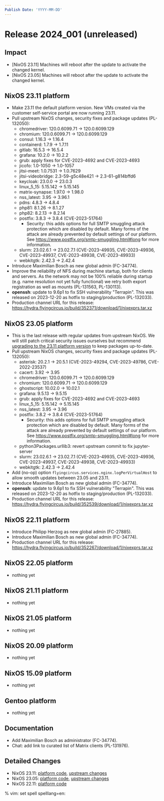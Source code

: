 ```yaml
---
Publish Date: 'YYYY-MM-DD'
---
```


# Release 2024_001 (unreleased)

## Impact

- \[NixOS 23.11\] Machines will reboot after the update to activate the changed kernel.
- \[NixOS 23.05\] Machines will reboot after the update to activate the changed kernel.

## NixOS 23.11 platform

- Make 23.11 the default platform version. New VMs created via the customer self-service portal
  are now running 23.11.
- Pull upstream NixOS changes, security fixes and package updates (PL-132050):
  - chromedriver: 120.0.6099.71 -> 120.0.6099.129
  - chromium: 120.0.6099.71 -> 120.0.6099.129
  - consul: 1.16.3 -> 1.16.4
  - containerd: 1.7.9 -> 1.7.11
  - gitlab: 16.5.3 -> 16.5.4
  - grafana: 10.2.0 -> 10.2.2
  - grub: apply fixes for CVE-2023-4692 and CVE-2023-4693
  - jicofo: 1.0-1050 -> 1.0-1057
  - jitsi-meet: 1.0.7531 -> 1.0.7629
  - jitsi-videobridge: 2.3-59-g5c48e421 -> 2.3-61-g814bffd6
  - keycloak: 23.0.0 -> 23.0.3
  - linux_5_15: 5.15.142 -> 5.15.145
  - matrix-synapse: 1.97.0 -> 1.98.0
  - nss_latest: 3.95 -> 3.96.1
  - pdns: 4.8.3 -> 4.8.4
  - php81: 8.1.26 -> 8.1.27
  - php82: 8.2.13 -> 8.2.14
  - postfix: 3.8.3 -> 3.8.4 (CVE-2023-51764)
    - Security: this adds options for full SMTP smuggling attack protection which are disabled by default.
      Many forms of the attack are already prevented by default settings of our platform.
      See https://www.postfix.org/smtp-smuggling.html#long for more information.
  - slurm: 23.02.6.1 -> 23.02.7.1 (CVE-2023-49935, CVE-2023-49936,
    CVE-2023-49937, CVE-2023-49938, CVE-2023-49933)
  - webkitgtk: 2.42.3 → 2.42.4
- Introduce Maximilian Bosch as new global admin (FC-34774).
- Improve the reliability of NFS during machine startup, both for clients and
  servers. As the network may not be 100% reliable during startup (e.g. name
  resolution not yet fully functional) we retry both export registration as
  well as mounts (PL-131563, PL-130113).
- **openssh**: update to 9.6p1 to fix SSH vulnerability "Terrapin".
  This was released on 2023-12-20 as hotfix to staging/production (PL-132033).
- Production channel URL for this release: https://hydra.flyingcircus.io/build/352371/download/1/nixexprs.tar.xz

## NixOS 23.05 platform

- This is the last release with regular updates from upstream NixOS.
  We will still patch critical security issues ourselves but recommend
  [upgrading to the 23.11 platform version](https://doc.flyingcircus.io/roles/fc-23.11-production/upgrade.html)
  to keep packages up-to-date.
- Pull upstream NixOS changes, security fixes and package updates (PL-132050):
  - asterisk: 20.2.1 -> 20.5.1 (CVE-2023-49294, CVE-2023-49786, CVE-2022-23537)
  - cacert: 3.92 -> 3.95
  - chromedriver: 120.0.6099.71 -> 120.0.6099.129
  - chromium: 120.0.6099.71 -> 120.0.6099.129
  - ghostscript: 10.02.0 -> 10.02.1
  - grafana: 9.5.13 -> 9.5.15
  - grub: apply fixes for CVE-2023-4692 and CVE-2023-4693
  - linux_5_15: 5.15.142 -> 5.15.145
  - nss_latest: 3.95 -> 3.96
  - postfix: 3.8.2 -> 3.8.4 (CVE-2023-51764)
    - Security: this adds options for full SMTP smuggling attack protection which are disabled by default.
      Many forms of the attack are already prevented by default settings of our platform.
      See https://www.postfix.org/smtp-smuggling.html#long for more information.
  - python3Packages.urllib3: revert upstream commit to fix jupyter-server
  - slurm: 23.02.6.1 -> 23.02.7.1 (CVE-2023-49935, CVE-2023-49936,
    CVE-2023-49937, CVE-2023-49938, CVE-2023-49933)
  - webkitgtk: 2.42.3 → 2.42.4
- Add (no-op) option `flyingcircus.services.nginx.logPerVirtualHost` to allow
  smooth updates between 23.05 and 23.11.
- Introduce Maximilian Bosch as new global admin (FC-34774).
- **openssh**: update to 9.6p1 to fix SSH vulnerability "Terrapin".
  This was released on 2023-12-20 as hotfix to staging/production (PL-132033).
- Production channel URL for this release: https://hydra.flyingcircus.io/build/352539/download/1/nixexprs.tar.xz

## NixOS 22.11 platform

- Introduce Philipp Herzog as new global admin (FC-27885).
- Introduce Maximilian Bosch as new global admin (FC-34774).
- Production channel URL for this release: https://hydra.flyingcircus.io/build/352267/download/1/nixexprs.tar.xz

## NixOS 22.05 platform

- nothing yet

## NixOS 21.11 platform

- nothing yet

## NixOS 21.05 platform

- nothing yet

## NixOS 20.09 platform

- nothing yet

## NixOS 15.09 platform

- nothing yet

## Gentoo platform

- nothing yet

## Documentation

- Add Maximilian Bosch as administrator (FC-34774).
- Chat: add link to curated list of Matrix clients (PL-131976).

## Detailed Changes

- NixOS 23.11: [platform code](https://github.com/flyingcircusio/fc-nixos/compare/fc/r2023_033/23.11...5b70e80452f63d3591e158474a116ec4826875a7),
 [upstream changes](https://github.com/flyingcircusio/nixpkgs/compare/2370ae203043de61d67ddeee10753d3a557cf68c...5e75070eaa501746b12067f4c7d50598550e5482)
- NixOS 23.05: [platform code](https://github.com/flyingcircusio/fc-nixos/compare/fc/r2023_033/23.05...fcac45f66d4b7be43c34d1a9c0c05bf4f70054f9),
 [upstream changes](https://github.com/flyingcircusio/nixpkgs/compare/e8b676d267c5024421cf177527f271da5a0c6344...0337338999a6aa4d294b9b5f71294787de04e673)
- NixOS 22.11: [platform code](https://github.com/flyingcircusio/fc-nixos/compare/fc/r2023_026/22.11...1620614fa5526e15d6cfb094a060faa9600e9887)

% vim: set spell spelllang=en:
